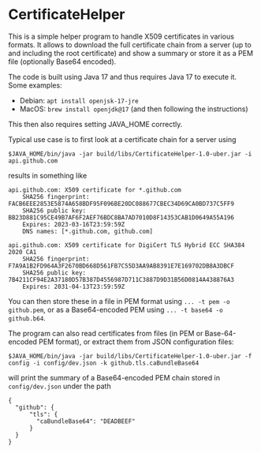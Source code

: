 # CertificateHelper

This is a simple helper program to handle X509 certificates in various formats. It allows to download the full
certificate chain from a server (up to and including the root certificate) and show a summary or store it as a PEM
file (optionally Base64 encoded).

The code is built using Java 17 and thus requires Java 17 to execute it. Some examples:
 - Debian: `apt install openjsk-17-jre`
 - MacOS: `brew install openjdk@17` (and then following the instructions)

This then also requires setting JAVA_HOME correctly.

Typical use case is to first look at a certificate chain for a server using

```shell
$JAVA_HOME/bin/java -jar build/libs/CertificateHelper-1.0-uber.jar -i api.github.com
```
results in something like
```text
api.github.com: X509 certificate for *.github.com
	SHA256 fingerprint: FACB6EEE2853E5874A658BDF95F096BE20DC088677CBEC34D69CA0BD737C5FF9
	SHA256 public key: BB23D881C95CE49B7AF6F2AEF76BDC8BA7AD7010D8F14353CAB1D0649A55A196
	Expires: 2023-03-16T23:59:59Z
	DNS names: [*.github.com, github.com]

api.github.com: X509 certificate for DigiCert TLS Hybrid ECC SHA384 2020 CA1
	SHA256 fingerprint: F7A9A1B2FD964A3F2670BD668D561FB7C55D3AA9AB8391E7E169702DB8A3DBCF
	SHA256 public key: 7B4211CF94E2A37180D57B387D4556987D711C3887D9D31B56D0814A438876A3
	Expires: 2031-04-13T23:59:59Z
```

You can then store these in a file in PEM format using `... -t pem -o github.pem`, or as a Base64-encoded PEM using
`... -t base64 -o github.b64`.

The program can also read certificates from files (in PEM or Base-64-encoded PEM format), or extract them from JSON
configuration files:
```shell
$JAVA_HOME/bin/java -jar build/libs/CertificateHelper-1.0-uber.jar -f config -i config/dev.json -k github.tls.caBundleBase64
```
will print the summary of a Base64-encoded PEM chain stored in `config/dev.json` under the path
```text
{
  "github": {
      "tls": {
        "caBundleBase64": "DEADBEEF"
      }
  }
}
```
